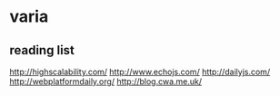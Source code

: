 varia
=====

reading list
------------

http://highscalability.com/
http://www.echojs.com/
http://dailyjs.com/
http://webplatformdaily.org/
http://blog.cwa.me.uk/
